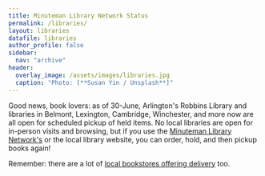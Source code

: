 ```yaml
---
title: Minuteman Library Network Status
permalink: /libraries/
layout: libraries
datafile: libraries
author_profile: false
sidebar:
  nav: "archive"
header:
  overlay_image: /assets/images/libraries.jpg
  caption: "Photo: [**Susan Yin / Unsplash**]"
---
```


Good news, book lovers: as of 30-June, Arlington's Robbins Library and libraries in Belmont, Lexington, Cambridge, Winchester, and more now are all open for scheduled pickup of held items.  No local libraries are open for in-person visits and browsing, but if you use the  [Minuteman Library Network's](https://www.minlib.net)  or the local library website, you can order, hold, and then pickup books again! 

Remember: there are a lot of [local bookstores offering delivery](/howto/covid-libraries/) too.
